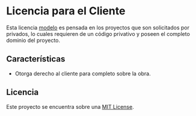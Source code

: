 # Licencia para el Cliente
Esta licencia [modelo] es pensada en los proyectos que son solicitados por privados, lo cuales requieren de un código privativo y poseen el completo dominio del proyecto.

## Características
 * Otorga derecho al cliente para completo sobre la obra.

## Licencia
Este proyecto se encuentra sobre una [MIT License].

[modelo]: ./client-license.txt
[MIT License]: ./LICENSE
